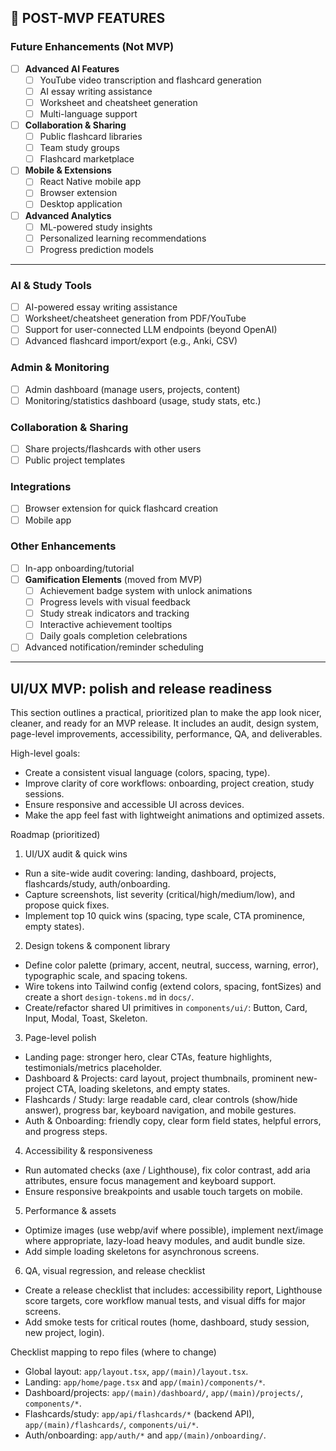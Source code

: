## 🔮 POST-MVP FEATURES

### Future Enhancements (Not MVP)

- [ ] **Advanced AI Features**
  - [ ] YouTube video transcription and flashcard generation
  - [ ] AI essay writing assistance
  - [ ] Worksheet and cheatsheet generation
  - [ ] Multi-language support
- [ ] **Collaboration & Sharing**
  - [ ] Public flashcard libraries
  - [ ] Team study groups
  - [ ] Flashcard marketplace
- [ ] **Mobile & Extensions**
  - [ ] React Native mobile app
  - [ ] Browser extension
  - [ ] Desktop application
- [ ] **Advanced Analytics**
  - [ ] ML-powered study insights
  - [ ] Personalized learning recommendations
  - [ ] Progress prediction models

---

### AI & Study Tools

- [ ] AI-powered essay writing assistance
- [ ] Worksheet/cheatsheet generation from PDF/YouTube
- [ ] Support for user-connected LLM endpoints (beyond OpenAI)
- [ ] Advanced flashcard import/export (e.g., Anki, CSV)

### Admin & Monitoring

- [ ] Admin dashboard (manage users, projects, content)
- [ ] Monitoring/statistics dashboard (usage, study stats, etc.)

### Collaboration & Sharing

- [ ] Share projects/flashcards with other users
- [ ] Public project templates

### Integrations

- [ ] Browser extension for quick flashcard creation
- [ ] Mobile app

### Other Enhancements

- [ ] In-app onboarding/tutorial
- [ ] **Gamification Elements** (moved from MVP)
  - [ ] Achievement badge system with unlock animations
  - [ ] Progress levels with visual feedback
  - [ ] Study streak indicators and tracking
  - [ ] Interactive achievement tooltips
  - [ ] Daily goals completion celebrations
- [ ] Advanced notification/reminder scheduling

---

## UI/UX MVP: polish and release readiness

This section outlines a practical, prioritized plan to make the app look nicer, cleaner, and ready for an MVP release. It includes an audit, design system, page-level improvements, accessibility, performance, QA, and deliverables.

High-level goals:

- Create a consistent visual language (colors, spacing, type).
- Improve clarity of core workflows: onboarding, project creation, study sessions.
- Ensure responsive and accessible UI across devices.
- Make the app feel fast with lightweight animations and optimized assets.

Roadmap (prioritized)

1. UI/UX audit & quick wins

- Run a site-wide audit covering: landing, dashboard, projects, flashcards/study, auth/onboarding.
- Capture screenshots, list severity (critical/high/medium/low), and propose quick fixes.
- Implement top 10 quick wins (spacing, type scale, CTA prominence, empty states).

2. Design tokens & component library

- Define color palette (primary, accent, neutral, success, warning, error), typographic scale, and spacing tokens.
- Wire tokens into Tailwind config (extend colors, spacing, fontSizes) and create a short `design-tokens.md` in `docs/`.
- Create/refactor shared UI primitives in `components/ui/`: Button, Card, Input, Modal, Toast, Skeleton.

3. Page-level polish

- Landing page: stronger hero, clear CTAs, feature highlights, testimonials/metrics placeholder.
- Dashboard & Projects: card layout, project thumbnails, prominent new-project CTA, loading skeletons, and empty states.
- Flashcards / Study: large readable card, clear controls (show/hide answer), progress bar, keyboard navigation, and mobile gestures.
- Auth & Onboarding: friendly copy, clear form field states, helpful errors, and progress steps.

4. Accessibility & responsiveness

- Run automated checks (axe / Lighthouse), fix color contrast, add aria attributes, ensure focus management and keyboard support.
- Ensure responsive breakpoints and usable touch targets on mobile.

5. Performance & assets

- Optimize images (use webp/avif where possible), implement next/image where appropriate, lazy-load heavy modules, and audit bundle size.
- Add simple loading skeletons for asynchronous screens.

6. QA, visual regression, and release checklist

- Create a release checklist that includes: accessibility report, Lighthouse score targets, core workflow manual tests, and visual diffs for major screens.
- Add smoke tests for critical routes (home, dashboard, study session, new project, login).

Checklist mapping to repo files (where to change)

- Global layout: `app/layout.tsx`, `app/(main)/layout.tsx`.
- Landing: `app/home/page.tsx` and `app/(main)/components/*`.
- Dashboard/projects: `app/(main)/dashboard/`, `app/(main)/projects/`, `components/*`.
- Flashcards/study: `app/api/flashcards/*` (backend API), `app/(main)/flashcards/`, `components/ui/*`.
- Auth/onboarding: `app/auth/*` and `app/(main)/onboarding/`.
